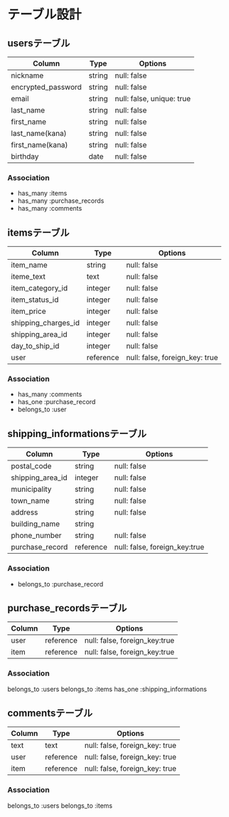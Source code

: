# テーブル設計

## usersテーブル

| Column             | Type   | Options                   |
| ------------------ | ------ | ------------------------- |
| nickname           | string | null: false               |
| encrypted_password | string | null: false               |
| email              | string | null: false, unique: true |
| last_name          | string | null: false               |
| first_name         | string | null: false               |
| last_name(kana)    | string | null: false               |
| first_name(kana)   | string | null: false               |
| birthday           | date   | null: false               |


### Association

- has_many :items
- has_many :purchase_records
- has_many :comments


## itemsテーブル

| Column              | Type       | Options                        |
| ------------------- | ---------- | ------------------------------ |
| item_name           | string     | null: false                    |
| iteme_text          | text       | null: false                    |
| item_category_id    | integer    | null: false                    |
| item_status_id      | integer    | null: false                    |
| item_price          | integer    | null: false                    |
| shipping_charges_id | integer    | null: false                    |
| shipping_area_id    | integer    | null: false                    |
| day_to_ship_id      | integer    | null: false                    |
| user                | reference  | null: false, foreign_key: true |

### Association

- has_many   :comments
- has_one    :purchase_record
- belongs_to :user




## shipping_informationsテーブル

| Column           | Type      | Options                      |
| ---------------- | --------- | ---------------------------- |
| postal_code      | string    | null: false                  |
| shipping_area_id | integer   | null: false                  |
| municipality     | string    | null: false                  |
| town_name        | string    | null: false                  |
| address          | string    | null: false                  |
| building_name    | string    |                              |
| phone_number     | string    | null: false                  |
| purchase_record  | reference | null: false, foreign_key:true|

### Association

- belongs_to :purchase_record


## purchase_recordsテーブル
| Column                  | Type      |Options                       |
| ----------------------- | --------- |------------------------------|
| user                    | reference | null: false, foreign_key:true|
| item                    | reference | null: false, foreign_key:true|

### Association

belongs_to :users
belongs_to :items
has_one    :shipping_informations


## commentsテーブル

| Column | Type      | Options                        |
| ------ | --------- | ------------------------------ |
| text   | text      | null: false, foreign_key: true |
| user   | reference | null: false, foreign_key: true |
| item   | reference | null: false, foreign_key: true |

### Association

belongs_to :users
belongs_to :items